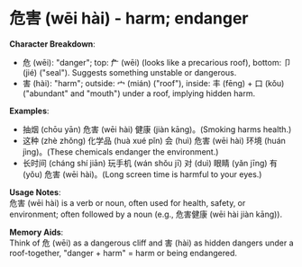 # **危害 (wēi hài) - harm; endanger**

**Character Breakdown**:  
- 危 (wēi): "danger"; top: 厃 (wēi) (looks like a precarious roof), bottom: 卩 (jié) ("seal"). Suggests something unstable or dangerous.  
- 害 (hài): "harm"; outside: 宀 (mián) ("roof"), inside: 丰 (fēng) + 口 (kǒu) ("abundant" and "mouth") under a roof, implying hidden harm.

**Examples**:  
- 抽烟 (chōu yān) 危害 (wēi hài) 健康 (jiàn kāng)。(Smoking harms health.)  
- 这种 (zhè zhǒng) 化学品 (huà xué pǐn) 会 (huì) 危害 (wēi hài) 环境 (huán jìng)。(These chemicals endanger the environment.)  
- 长时间 (cháng shí jiān) 玩手机 (wán shǒu jī) 对 (duì) 眼睛 (yǎn jīng) 有 (yǒu) 危害 (wēi hài)。(Long screen time is harmful to your eyes.)

**Usage Notes**:  
危害 (wēi hài) is a verb or noun, often used for health, safety, or environment; often followed by a noun (e.g., 危害健康 (wēi hài jiàn kāng)).

**Memory Aids**:  
Think of 危 (wēi) as a dangerous cliff and 害 (hài) as hidden dangers under a roof-together, "danger + harm" = harm or being endangered.